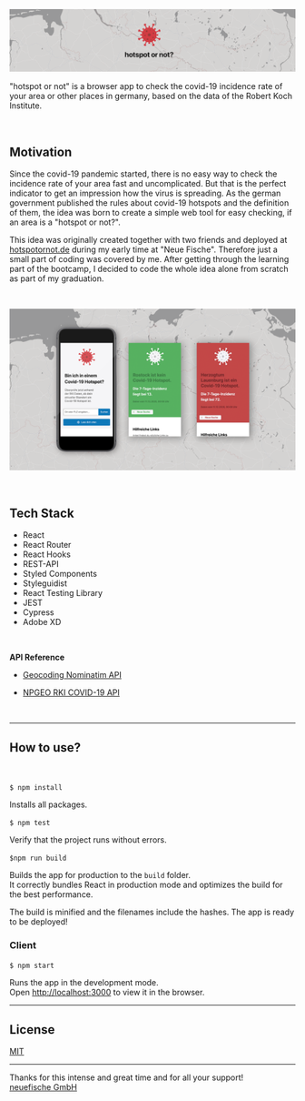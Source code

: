 ![resonance-logo](src/assets/design/HON_banner.png)

"hotspot or not" is a browser app to check the covid-19 incidence rate of your area or other places in germany, based on the data of the Robert Koch Institute.

<br>

## Motivation

Since the covid-19 pandemic started, there is no easy way to check the incidence rate of your area fast and uncomplicated. But that is the perfect indicator to get an impression how the virus is spreading.
As the german government published the rules about covid-19 hotspots and the definition of them, the idea was born to create a simple web tool for easy checking, if an area is a "hotspot or not?".

This idea was originally created together with two friends and deployed at [hotspotornot.de](https://hotspotornot.de) during my early time at "Neue Fische". Therefore just a small part of coding was covered by me. After getting through the learning part of the bootcamp, I decided to code the whole idea alone from scratch as part of my graduation.

<br>

![hotspotornot-mock](src/assets/design/HON_v4.png)

<br>

## Tech Stack

-   React
-   React Router
-   React Hooks
-   REST-API
-   Styled Components
-   Styleguidist
-   React Testing Library
-   JEST
-   Cypress
-   Adobe XD

<br>

**API Reference**

-   [Geocoding Nominatim API](https://nominatim.org/)

-   [NPGEO RKI COVID-19 API](https://npgeo-corona-npgeo-de.hub.arcgis.com/datasets/dd4580c810204019a7b8eb3e0b329dd6_0)

<br>

---

## How to use?

<br>

`$ npm install`

Installs all packages.

`$ npm test`

Verify that the project runs without errors.

`$npm run build`

Builds the app for production to the `build` folder.\
It correctly bundles React in production mode and optimizes the build for the best performance.

The build is minified and the filenames include the hashes. The app is ready to be deployed!

### **Client**

`$ npm start`

Runs the app in the development mode.\
Open [http://localhost:3000](http://localhost:3000) to view it in the browser.

---

## License

[MIT](https://en.wikipedia.org/wiki/MIT_License#License_terms)

---

Thanks for this intense and great time and for all your support!\
[neuefische GmbH ](https://github.com/neuefische)
